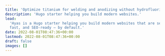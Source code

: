 ```yaml
---
title: 'Optimize titanium for welding and anodizing without hydrofluoric acid!'
description: 'Hugo starter helping you build modern websites.'
lead:
  'Hyas is a Hugo starter helping you build modern websites that are secure,
  fast, and SEO-ready — by default.'
date: 2022-08-01T08:47:36+00:00
lastmod: 2022-08-01T08:47:36+00:00
draft: false
images: []
---
```

